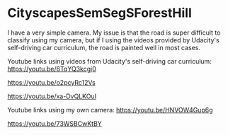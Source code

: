 # CityscapesSemSegSForestHill
I have a very simple camera.  My issue is that the road is super difficult to classify using my camera, but if I using the videos provided
by Udacity's self-driving car curriculum, the road is painted well in most cases.

Youtube links using videos from Udacity's self-driving car curriculum:
https://youtu.be/6TqYQ3kcgj0

https://youtu.be/o2pcyRc12Vs

https://youtu.be/xa-DvQLKOuI

Youtube links using my own camera:
https://youtu.be/HNVOW4Gup6g

https://youtu.be/73WSBCwKtBY
